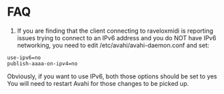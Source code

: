 # FAQ

1. If you are finding that the client connecting to raveloxmidi is reporting issues trying to connect to an IPv6 address and you do NOT have IPv6 networking, you need to edit /etc/avahi/avahi-daemon.conf and set:
```
use-ipv6=no
publish-aaaa-on-ipv4=no
```
Obviously, if you want to use IPv6, both those options should be set to yes
You will need to restart Avahi for those changes to be picked up.
